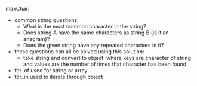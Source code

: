 maxChar:
- common string questions:
    - What is the most common character in the string?
    - Does string A have the same characters as string B (is it an anagram)?
    - Does the given string have any repeated characters in it?
- these questions can all be solved using this solution:
    - take string and convert to object: where keys are character of string and values are the number of times that character has been found
- for..of used for string or array
- for..in used to iterate through object
